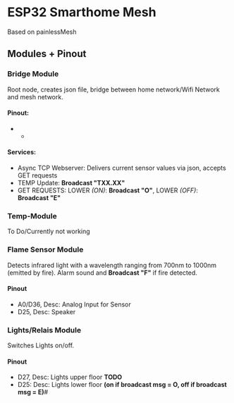 # ESP32 Smarthome Mesh
Based on painlessMesh

## Modules + Pinout

### Bridge Module
Root node, creates json file, bridge between home network/Wifi Network and mesh network.

#### Pinout: 
* -

#### Services:
* Async TCP Webserver: Delivers current sensor values via json, accepts GET requests
* TEMP Update: **Broadcast "TXX.XX"**
* GET REQUESTS: LOWER *(ON)*:  **Broadcast "O"**, LOWER *(OFF)*:  **Broadcast "E"**

### Temp-Module
To Do/Currently not working

### Flame Sensor Module
Detects infrared light with a wavelength ranging from 700nm to 1000nm (emitted by fire). Alarm sound and **Broadcast "F"** if fire detected.

#### Pinout
* A0/D36, Desc: Analog Input for Sensor
* D25, Desc: Speaker

### Lights/Relais Module
Switches Lights on/off. 

#### Pinout
* D27, Desc: Lights upper floor **TODO**
* D25: Desc: Lights lower floor **(on if broadcast msg = O, off if broadcast msg = E)**#
